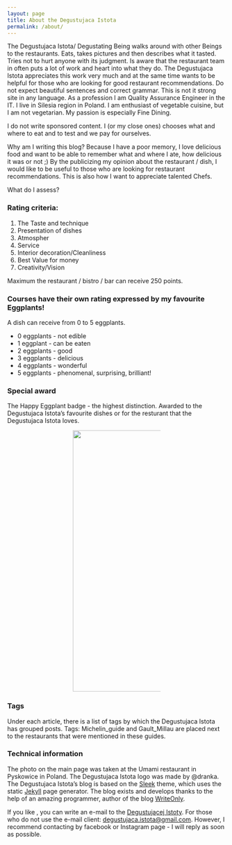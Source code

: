 ```yaml
---
layout: page
title: About the Degustujaca Istota
permalink: /about/
---
```

The Degustujaca Istota/ Degustating Being walks around with other Beings to the restaurants.
Eats, takes pictures and then describes what it tasted.
Tries not to hurt anyone with its judgment.
Is aware that the restaurant team in often puts a lot of work and heart into what they do.
The Degustujaca Istota appreciates this work very much
and at the same time wants to be helpful for those who are looking for good restaurant recommendations.
Do not expect beautiful sentences and correct grammar. This is not it strong site in any language.
 As a profession I am Quality Assurance Engineer in the IT. I live in Silesia region in Poland.
 I am enthusiast of vegetable cuisine, but I am not vegetarian. My passion is especially Fine Dining.

I do not write sponsored content. I (or my close ones) chooses what and where to eat and to test and we pay for ourselves.

Why am I writing this blog? Because I have a poor memory, I love delicious food and want to be able to remember what and
where I ate, how delicious it was or not ;) By the publicizing my opinion about the restaurant / dish,
I would like to be useful to those who are looking for restaurant recommendations.
This is also how I want to appreciate talented Chefs.

What do I assess?

### Rating criteria:
1. The Taste and technique
2. Presentation of dishes
3. Atmospher
4. Service
5. Interior decoration/Cleanliness
6. Best Value for money
7. Creativity/Vision

Maximum the restaurant / bistro / bar can receive 250 points.

<a name="baklazan"></a>
### Courses have their own rating expressed by my favourite Eggplants!
A dish can receive from 0 to 5 eggplants.
* 0 eggplants - not edible
* 1 eggplant - can be eaten
* 2 eggplants - good
* 3 eggplants - delicious
* 4 eggplants - wonderful
* 5 eggplants - phenomenal, surprising, brilliant!


### Special award
The Happy Eggplant badge - the highest distinction.
Awarded to the Degustujaca Istota’s favourite dishes or for the resturant that the Degustujaca Istota loves.


<center><div style="width:40%"><img src="{{site.url}}/assets/img/posts/odznaka_new.gif" alt="DegustującaIstota" height="602" width="auto" />
</div></center>

### Tags
Under each article, there is a list of tags by which the Degustujaca Istota has grouped posts.
 Tags: Michelin_guide and Gault_Millau are placed next to the restaurants that were mentioned in these guides.

### Technical information
The photo on the main page was taken at the Umami restaurant in Pyskowice in Poland.
The Degustujaca Istota logo was made by @dranka. The Degustujaca Istota’s blog is based on the [Sleek] theme,
which uses the static [Jekyll] page generator.
The blog exists and develops thanks to the help of an amazing programmer, author of the blog [WriteOnly].

If you like , you can write an e-mail to the  [Degustującej Istoty](mailto:{{site.email}}).
For those who do not use the e-mail client: degustujaca.istota@gmail.com.
 However, I recommend contacting by facebook or Instagram page - I will reply as soon as possible.

[Sleek]:https://janczizikow.github.io/sleek
[Jekyll]: https://jekyllrb.com
[WriteOnly]: https://www.writeonly.pl
